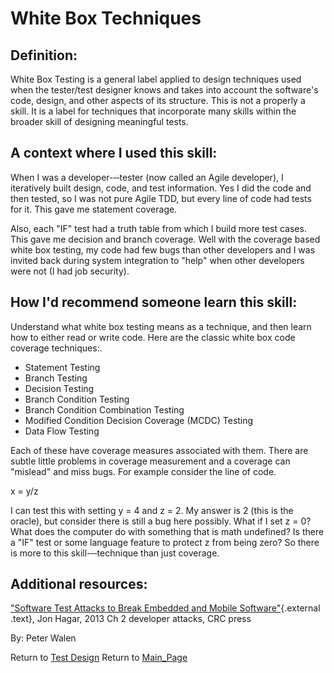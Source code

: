 White Box Techniques
====================

## Definition:

White Box Testing is a general label applied to design techniques used when the tester/test designer knows and takes into account the software\'s code, design, and other aspects of its structure.
This is not a properly a skill.
It is a label for techniques that incorporate many skills within the broader skill of designing meaningful tests.

## A context where I used this skill:

When I was a developer-‐‑tester (now called an Agile developer), I iteratively built design, code, and test information.
Yes I did the code and then tested, so I was not pure Agile TDD, but every line of code had tests for it.
This gave me statement coverage.

Also, each \"IF\" test had a truth table from which I build more test cases.
This gave me decision and branch coverage.
Well with the coverage based white box testing, my code had few bugs than other developers and I was invited back during system integration to \"help\" when other developers were not (I had job security).

## How I\'d recommend someone learn this skill:

Understand what white box testing means as a technique, and then learn how to either read or write code.
Here are the classic white box code coverage techniques:.

* Statement Testing
* Branch Testing
* Decision Testing
* Branch Condition Testing
* Branch Condition Combination Testing
* Modified Condition Decision Coverage (MCDC) Testing
* Data Flow Testing

Each of these have coverage measures associated with them.
There are subtle little problems in coverage measurement and a coverage can \"mislead\" and miss bugs.
For example consider the line of code.

x = y/z

I can test this with setting y = 4 and z = 2.
My answer is 2 (this is the oracle), but consider there is still a bug here possibly.
What if I set z = 0? What does the computer do with something that is math undefined? Is there a \"IF\" test or some language feature to protect z from being zero? So there is more to this skill-‐‑technique than just coverage.


## Additional resources:

[\"Software Test Attacks to Break Embedded and Mobile Software\"](http://www.amazon.com/Software-Embedded-Innovations-Engineering-Development/dp/1466575301){.external .text}, Jon Hagar, 2013 Ch 2 developer attacks, CRC press


By: Peter Walen

Return to [Test Design](Test_Design.html?title=Test_Design "Test Design")
Return to [Main\_Page](Main_Page.html?title=Main_Page "Main Page")
